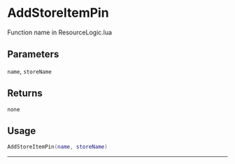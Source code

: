 # AddStoreItemPin
Function name in ResourceLogic.lua
## Parameters
`name`, `storeName`
## Returns
`none`
## Usage
```lua
AddStoreItemPin(name, storeName)
```
---
